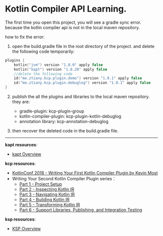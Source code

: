 # Kotlin Compiler API Learning.

The first time you open this project, you will see a gradle sync error. because the kotlin compiler api is not in the local maven repository.

how to fix the error:

1. open the build.gradle file in the root directory of the project. and delete the following code temporarily:

```kotlin
plugins {
    kotlin("jvm") version "1.8.0" apply false
    kotlin("kapt") version "1.8.20" apply false
    //delete the following code
    id("me.ztiany.kcp.plugin.demo") version "1.0.1" apply false
    id("me.ztiany.kcp.plugin.debuglog") version "1.0.1" apply false
}
```

2. publish the all the plugins and libraries to the local maven repository. they are:

    - gradle-plugin: kcp-plugin-group
    - kotlin-compiler-plugin: kcp-plugin-kotlin-debuglog
    - annotation library: kcp-annotation-debuglog

3. then recover the deleted code in the build.gradle file.

---

**kapt resources**:

- [kapt Overview](https://kotlinlang.org/docs/kapt.html)

**kcp resources**:

- [KotlinConf 2018 - Writing Your First Kotlin Compiler Plugin by Kevin Most](https://www.youtube.com/watch?v=w-GMlaziIyo)
- Writing Your Second Kotlin Compiler Plugin series：
   - [Part 1 - Project Setup](https://blog.bnorm.dev/writing-your-second-compiler-plugin-part-1)
   - [Part 2 - Inspecting Kotlin IR](https://blog.bnorm.dev/writing-your-second-compiler-plugin-part-2)
   - [Part 3 - Navigating Kotlin IR](https://blog.bnorm.dev/writing-your-second-compiler-plugin-part-3)
   - [Part 4 - Building Kotlin IR](https://blog.bnorm.dev/writing-your-second-compiler-plugin-part-4)
   - [Part 5 - Transforming Kotlin IR](https://blog.bnorm.dev/writing-your-second-compiler-plugin-part-5)
   - [Part 6 - Support Libraries, Publishing, and Integration Testing](https://blog.bnorm.dev/writing-your-second-compiler-plugin-part-6)

**ksp resources**:

- [KSP Overview](https://kotlinlang.org/docs/ksp-overview.html)
